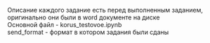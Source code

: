 Описание каждого задание есть перед выполненным заданием, оригинально они были в word документе на диске <br/>
Основной файл - korus_testovoe.ipynb <br/>
send_format - формат в котором задания были сданы
